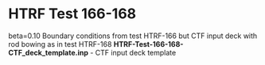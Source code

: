 # HTRF Test 166-168
beta=0.10
Boundary conditions from test HTRF-166 but CTF input deck with rod bowing as in test HTRF-168
**HTRF-Test-166-168-CTF_deck_template.inp** - CTF input deck template

